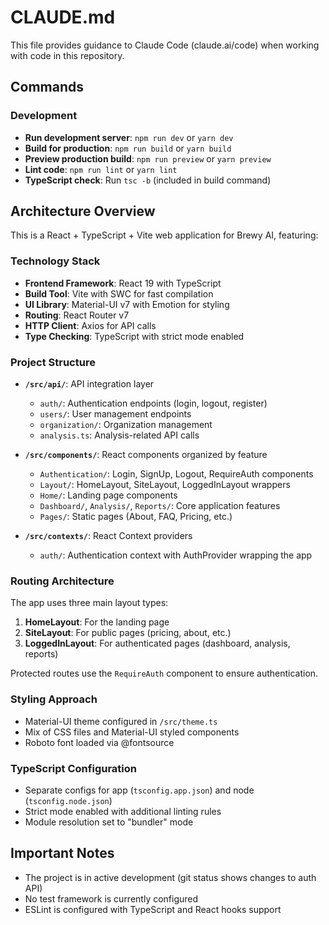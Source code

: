 # CLAUDE.md

This file provides guidance to Claude Code (claude.ai/code) when working with code in this repository.

## Commands

### Development
- **Run development server**: `npm run dev` or `yarn dev`
- **Build for production**: `npm run build` or `yarn build`
- **Preview production build**: `npm run preview` or `yarn preview`
- **Lint code**: `npm run lint` or `yarn lint`
- **TypeScript check**: Run `tsc -b` (included in build command)

## Architecture Overview

This is a React + TypeScript + Vite web application for Brewy AI, featuring:

### Technology Stack
- **Frontend Framework**: React 19 with TypeScript
- **Build Tool**: Vite with SWC for fast compilation
- **UI Library**: Material-UI v7 with Emotion for styling
- **Routing**: React Router v7
- **HTTP Client**: Axios for API calls
- **Type Checking**: TypeScript with strict mode enabled

### Project Structure
- **`/src/api/`**: API integration layer
  - `auth/`: Authentication endpoints (login, logout, register)
  - `users/`: User management endpoints
  - `organization/`: Organization management
  - `analysis.ts`: Analysis-related API calls

- **`/src/components/`**: React components organized by feature
  - `Authentication/`: Login, SignUp, Logout, RequireAuth components
  - `Layout/`: HomeLayout, SiteLayout, LoggedInLayout wrappers
  - `Home/`: Landing page components
  - `Dashboard/`, `Analysis/`, `Reports/`: Core application features
  - `Pages/`: Static pages (About, FAQ, Pricing, etc.)

- **`/src/contexts/`**: React Context providers
  - `auth/`: Authentication context with AuthProvider wrapping the app

### Routing Architecture
The app uses three main layout types:
1. **HomeLayout**: For the landing page
2. **SiteLayout**: For public pages (pricing, about, etc.)
3. **LoggedInLayout**: For authenticated pages (dashboard, analysis, reports)

Protected routes use the `RequireAuth` component to ensure authentication.

### Styling Approach
- Material-UI theme configured in `/src/theme.ts`
- Mix of CSS files and Material-UI styled components
- Roboto font loaded via @fontsource

### TypeScript Configuration
- Separate configs for app (`tsconfig.app.json`) and node (`tsconfig.node.json`)
- Strict mode enabled with additional linting rules
- Module resolution set to "bundler" mode

## Important Notes
- The project is in active development (git status shows changes to auth API)
- No test framework is currently configured
- ESLint is configured with TypeScript and React hooks support